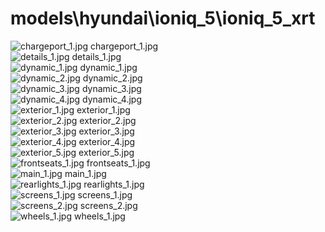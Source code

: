 <h1>models\hyundai\ioniq_5\ioniq_5_xrt</h1>
<div class="container text-center">
<div class="row">
<div class="col col-lg-2 col-6">
<img src="https://media.evkx.net/multimedia/models/hyundai/ioniq_5/ioniq_5_xrt/chargeport_1_xst.jpg" class="img-thumbnail" alt="chargeport_1.jpg">
chargeport_1.jpg
</div>
<div class="col col-lg-2 col-6">
<img src="https://media.evkx.net/multimedia/models/hyundai/ioniq_5/ioniq_5_xrt/details_1_xst.jpg" class="img-thumbnail" alt="details_1.jpg">
details_1.jpg
</div>
<div class="col col-lg-2 col-6">
<img src="https://media.evkx.net/multimedia/models/hyundai/ioniq_5/ioniq_5_xrt/dynamic_1_xst.jpg" class="img-thumbnail" alt="dynamic_1.jpg">
dynamic_1.jpg
</div>
<div class="col col-lg-2 col-6">
<img src="https://media.evkx.net/multimedia/models/hyundai/ioniq_5/ioniq_5_xrt/dynamic_2_xst.jpg" class="img-thumbnail" alt="dynamic_2.jpg">
dynamic_2.jpg
</div>
<div class="col col-lg-2 col-6">
<img src="https://media.evkx.net/multimedia/models/hyundai/ioniq_5/ioniq_5_xrt/dynamic_3_xst.jpg" class="img-thumbnail" alt="dynamic_3.jpg">
dynamic_3.jpg
</div>
<div class="col col-lg-2 col-6">
<img src="https://media.evkx.net/multimedia/models/hyundai/ioniq_5/ioniq_5_xrt/dynamic_4_xst.jpg" class="img-thumbnail" alt="dynamic_4.jpg">
dynamic_4.jpg
</div>
<div class="col col-lg-2 col-6">
<img src="https://media.evkx.net/multimedia/models/hyundai/ioniq_5/ioniq_5_xrt/exterior_1_xst.jpg" class="img-thumbnail" alt="exterior_1.jpg">
exterior_1.jpg
</div>
<div class="col col-lg-2 col-6">
<img src="https://media.evkx.net/multimedia/models/hyundai/ioniq_5/ioniq_5_xrt/exterior_2_xst.jpg" class="img-thumbnail" alt="exterior_2.jpg">
exterior_2.jpg
</div>
<div class="col col-lg-2 col-6">
<img src="https://media.evkx.net/multimedia/models/hyundai/ioniq_5/ioniq_5_xrt/exterior_3_xst.jpg" class="img-thumbnail" alt="exterior_3.jpg">
exterior_3.jpg
</div>
<div class="col col-lg-2 col-6">
<img src="https://media.evkx.net/multimedia/models/hyundai/ioniq_5/ioniq_5_xrt/exterior_4_xst.jpg" class="img-thumbnail" alt="exterior_4.jpg">
exterior_4.jpg
</div>
<div class="col col-lg-2 col-6">
<img src="https://media.evkx.net/multimedia/models/hyundai/ioniq_5/ioniq_5_xrt/exterior_5_xst.jpg" class="img-thumbnail" alt="exterior_5.jpg">
exterior_5.jpg
</div>
<div class="col col-lg-2 col-6">
<img src="https://media.evkx.net/multimedia/models/hyundai/ioniq_5/ioniq_5_xrt/frontseats_1_xst.jpg" class="img-thumbnail" alt="frontseats_1.jpg">
frontseats_1.jpg
</div>
<div class="col col-lg-2 col-6">
<img src="https://media.evkx.net/multimedia/models/hyundai/ioniq_5/ioniq_5_xrt/main_1_xst.jpg" class="img-thumbnail" alt="main_1.jpg">
main_1.jpg
</div>
<div class="col col-lg-2 col-6">
<img src="https://media.evkx.net/multimedia/models/hyundai/ioniq_5/ioniq_5_xrt/rearlights_1_xst.jpg" class="img-thumbnail" alt="rearlights_1.jpg">
rearlights_1.jpg
</div>
<div class="col col-lg-2 col-6">
<img src="https://media.evkx.net/multimedia/models/hyundai/ioniq_5/ioniq_5_xrt/screens_1_xst.jpg" class="img-thumbnail" alt="screens_1.jpg">
screens_1.jpg
</div>
<div class="col col-lg-2 col-6">
<img src="https://media.evkx.net/multimedia/models/hyundai/ioniq_5/ioniq_5_xrt/screens_2_xst.jpg" class="img-thumbnail" alt="screens_2.jpg">
screens_2.jpg
</div>
<div class="col col-lg-2 col-6">
<img src="https://media.evkx.net/multimedia/models/hyundai/ioniq_5/ioniq_5_xrt/wheels_1_xst.jpg" class="img-thumbnail" alt="wheels_1.jpg">
wheels_1.jpg
</div>
</div>
</div>
